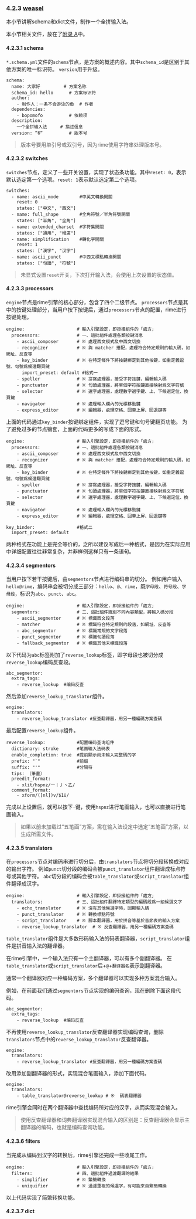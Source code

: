 ### 4.2.3 [weasel](https://github.com/ChineseInputMethod/weasel/blob/master/doc/4.2%20customization/4.2.3%20weasel/schema.md)

本小节讲解schema和dict文件，制作一个全拼输入法。

本小节相关文件，放在了[附录 A](https://github.com/ChineseInputMethod/weasel/tree/master/doc/appendix/hello)中。

#### 4.2.3.1 schema

`*.schema.yml`文件的`schema`节点，是方案的概述内容。其中`schema_id`是区别于其他方案的唯一标识符。
`version`用于升级。

```
schema:
  name: 大家好			# 方案名称
  schema_id: hello		# 方案标识符
  author:
    - 制作人：一条不会游泳的鱼	# 作者
  dependencies:
    - bopomofo			# 依赖项
  description: 
    一个全拼输入法		# 描述信息
  version: ”6“			# 版本号
```

>版本号要用单引号或双引号，因为rime使用字符串处理版本号。

#### 4.2.3.2 switches

`switches`节点，定义了一些开关设置，实现了状态条功能。其中`reset: 0`，表示默认选定第一个选项。`reset: 1`表示默认选定第二个选项。

```
switches:
  - name: ascii_mode        #中英文轉換開關
    reset: 0
    states: ["中文", "西文"]
  - name: full_shape        #全角符號／半角符號開關
    states: ["半角", "全角"]
  - name: extended_charset  #字符集開關
    states: ["通用", "增廣"]
  - name: simplification    #轉化字開關
    reset: 1
    states: ["漢字", "汉字"]
  - name: ascii_punct       #中西文標點轉換開關
    states: ["句讀", "符號"]
```

>未显式设置`reset`开关，下次打开输入法，会使用上次设置的状态值。

#### 4.2.3.3 processors

`engine`节点是rime引擎的核心部分，包含了四个二级节点。
`processors`节点是其中的按键处理部分，当用户按下按键后，通过`processors`节点的配置，rime进行按键处理。

```
engine:                    # 輸入引擎設定，即掛接組件的「處方」
  processors:              # 一、這批組件處理各類按鍵消息
    - ascii_composer       # ※ 處理西文模式及中西文切換
    - recognizer           # ※ 與 matcher 搭配，處理符合特定規則的輸入碼，如網址、反查等
    - key_binder           # ※ 在特定條件下將按鍵綁定到其他按鍵，如重定義逗號、句號爲候選翻頁鍵
      import_preset: default #格式一
    - speller              # ※ 拼寫處理器，接受字符按鍵，編輯輸入碼
    - punctuator           # ※ 句讀處理器，將單個字符按鍵直接映射爲文字符號
    - selector             # ※ 選字處理器，處理數字選字鍵、上、下候選定位、換頁鍵
    - navigator            # ※ 處理輸入欄內的光標移動鍵
    - express_editor       # ※ 編輯器，處理空格、回車上屏、回退鍵等
```

上面的代码通过`key_binder`按键绑定组件，实现了逗号键和句号键翻页功能。
为了避免过多的节点镶套，上面的代码更多的写成下面的形式。

```
engine:                    # 輸入引擎設定，即掛接組件的「處方」
  processors:              # 一、這批組件處理各類按鍵消息
    - ascii_composer       # ※ 處理西文模式及中西文切換
    - recognizer           # ※ 與 matcher 搭配，處理符合特定規則的輸入碼，如網址、反查等
    - key_binder           # ※ 在特定條件下將按鍵綁定到其他按鍵，如重定義逗號、句號爲候選翻頁鍵
    - speller              # ※ 拼寫處理器，接受字符按鍵，編輯輸入碼
    - punctuator           # ※ 句讀處理器，將單個字符按鍵直接映射爲文字符號
    - selector             # ※ 選字處理器，處理數字選字鍵、上、下候選定位、換頁鍵
    - navigator            # ※ 處理輸入欄內的光標移動鍵
    - express_editor       # ※ 編輯器，處理空格、回車上屏、回退鍵等

key_binder:                #格式二
  import_preset: default
```

两种格式在功能上是完全等价的，之所以建议写成后一种格式，是因为在实际应用中详细配置往往非常复杂，并非样例这样只有一条语句。

#### 4.2.3.4 segmentors

当用户按下若干按键后，由`segmentors`节点进行编码串的切分。
例如用户输入`hello@rime`，编码串会被切分成三部分：`hello`、`@`、`rime`，既`字母段`、`符号段`、`字母段`，标识为`abc`、`punct`、`abc`。

```
engine:                    # 輸入引擎設定，即掛接組件的「處方」
  segmentors:              # 二、這批組件識別不同內容類型，將輸入碼分段
    - ascii_segmentor      # ※ 標識西文段落
    - matcher              # ※ 標識符合特定規則的段落，如網址、反查等
    - abc_segmentor        # ※ 標識常規的文字段落
    - punct_segmentor      # ※ 標識句讀段落
    - fallback_segmentor   # ※ 標識其他未標識段落
```

以下代码为`abc`标签附加了`reverse_lookup`标签，即字母段也被切分成`reverse_lookup`编码反查段。

```
abc_segmentor:
  extra_tags:
    - reverse_lookup  #编码反查
```

然后添加`reverse_lookup_translator`组件。

```
engine:
  translators:
    - reverse_lookup_translator #反查翻譯器，用另一種編碼方案查碼
```

最后配置`reverse_lookup`组件。

```
reverse_lookup:            #配置编码查询组件
  dictionary: stroke       #笔画输入法码表
  enable_completion: true  #提前顯示尚未輸入完整碼的字
  prefix: "`"              #前缀
  suffix: "'"              #分隔符
  tips: 〔筆畫〕
  preedit_format:
    - xlit/hspnz/一丨丿丶乙/
  comment_format:
    - xform/([nl])v/$1ü/
```

完成以上设置后，就可以按下`·`键，使用`hspnz`进行笔画输入，也可以直接进行笔画输入。

>如果以前未加载过“五笔画”方案，需在输入法设定中选定“五笔画”方案，以生成所需文件。

#### 4.2.3.5 translators

在`processors`节点对编码串进行切分后，由`translators`节点将切分段转换成对应的输出字符。
例如`punct`切分段的编码会被`punct_translator`组件翻译成标点符号或其他字符。
`abc`切分段的编码会被`table_translator`或`script_translator`组件翻译成汉字。

```
engine:                    # 輸入引擎設定，即掛接組件的「處方」
  translators:             # 三、這批組件翻譯特定類型的編碼段爲一組候選文字
    - echo_translator      # ※ 沒有其他候選字時，回顯輸入碼
    - punct_translator     # ※ 轉換標點符號
    - script_translator    # ※ 腳本翻譯器，用於拼音等基於音節表的輸入方案
    - reverse_lookup_translator  # ※ 反查翻譯器，用另一種編碼方案查碼
```

`table_translator`组件是大多数形码输入法的码表翻译器，`script_translator`组件是拼音输入法的翻译器。

在rime引擎中，一个输入法只有一个主翻译器，可以有多个副翻译器。
在`table_translator`或`script_translator`后+`@`+`翻译器名`表示副翻译器。

通常一个翻译器对应一种编码方案，多个翻译器可以实现多种方案混合输入。

例如，在前面我们通过`segmentors`节点实现的编码查询，现在删除下面这段代码。

```
abc_segmentor:
  extra_tags:
    - reverse_lookup  #编码反查
```

不再使用`reverse_lookup_translator`反查翻译器实现编码查询，删除`translators`节点中的`reverse_lookup_translator`反查翻译器。

```
engine:
  translators:
    - reverse_lookup_translator #反查翻譯器，用另一種編碼方案查碼
```

改用添加副翻译器的形式，实现混合笔画输入，添加下面代码。

```
engine:
  translators:
    - table_translator@reverse_lookup # ※  碼表翻譯器
```

rime引擎会同时在两个翻译器中查找编码所对应的汉字，从而实现混合输入。

>使用反查翻译器和词典翻译器实现混合输入的区别是：反查翻译器会显示主翻译器的编码，也就是编码查询功能。

#### 4.2.3.6 filters

当完成从编码到汉字的转换后，rime引擎还完成一些收尾工作。

```
engine:                    # 輸入引擎設定，即掛接組件的「處方」
  filters:                 # 四、這批組件過濾翻譯的結果
    - simplifier           # ※ 繁簡轉換
    - uniquifier           # ※ 過濾重複的候選字，有可能來自繁簡轉換
```

以上代码实现了简繁转换功能。

#### 4.2.3.7 dict